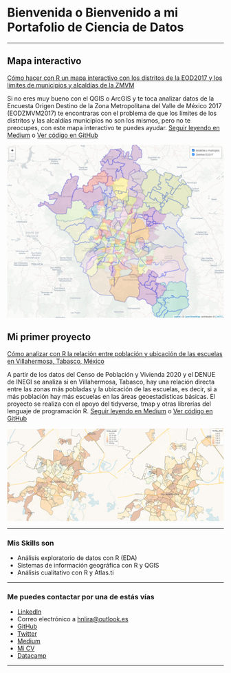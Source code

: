 # Bienvenida o Bienvenido a mi Portafolio de Ciencia de Datos

---
## Mapa interactivo
[Cómo hacer con R un mapa interactivo con los distritos de la EOD2017 y los límites de municipios y alcaldías de la ZMVM](https://medium.com/@hnlira/c%C3%B3mo-hacer-con-r-un-mapa-interactivo-con-los-distritos-de-la-eod2017-y-los-l%C3%ADmites-de-municipios-y-588758a4d0b3)

Si no eres muy bueno con el QGIS o ArcGIS y te toca analizar datos de la Encuesta Origen Destino de la Zona Metropolitana del Valle de México 2017 (EODZMVM2017) te encontraras con el problema de que los límites de los distritos y las alcaldías municipios no son los mismos, pero no te preocupes, con este mapa interactivo te puedes ayudar. [Seguir leyendo en Medium](https://medium.com/@hnlira/c%C3%B3mo-hacer-con-r-un-mapa-interactivo-con-los-distritos-de-la-eod2017-y-los-l%C3%ADmites-de-municipios-y-588758a4d0b3) o [Ver código en GitHub](https://github.com/hnlira/EOD2017-interactivmap)

[<img src="images/eod2017.png?raw=true"/>](https://medium.com/@hnlira/c%C3%B3mo-hacer-con-r-un-mapa-interactivo-con-los-distritos-de-la-eod2017-y-los-l%C3%ADmites-de-municipios-y-588758a4d0b3)


## Mi primer proyecto
[Cómo analizar con R la relación entre población y ubicación de las escuelas en Villahermosa, Tabasco, México](https://medium.com/@hnlira/cómo-analizar-con-r-la-relación-entre-población-y-ubicación-de-las-escuelas-en-villahermosa-60cc668ef269)

A partir de los datos del Censo de Población y Vivienda 2020 y el DENUE de INEGI se analiza si en Villahermosa, Tabasco, hay una relación directa entre las zonas más pobladas y la ubicación de las escuelas, es decir, si a más población hay más escuelas en las áreas geoestadisticas básicas. El proyecto se realiza con el apoyo del tidyverse, tmap y otras librerías del lenguaje de programación R. [Seguir leyendo en Medium](https://medium.com/@hnlira/cómo-analizar-con-r-la-relación-entre-población-y-ubicación-de-las-escuelas-en-villahermosa-60cc668ef269) o [Ver código en GitHub](https://github.com/hnlira/eda_pob_esc_Villahermosa)

[<img src="images/pob_esc.png?raw=true"/>](https://medium.com/@hnlira/cómo-analizar-con-r-la-relación-entre-población-y-ubicación-de-las-escuelas-en-villahermosa-60cc668ef269)

---

### Mis Skills son

- Análisis exploratorio de datos con R (EDA)
- Sistemas de información geográfica con R y QGIS 
- Análisis cualitativo con R y Atlas.ti

---

### Me puedes contactar por una de estás vías

- [LinkedIn](https://www.linkedin.com/in/hnlira/)
- Correo electrónico a <hnlira@outlook.es>
- [GitHub](https://github.com/hnlira)
- [Twitter](https://twitter.com/tu-twitter)
- [Medium](https://medium.com/@hnlira)
- [Mi CV](/pdf/CVLIRA.pdf)
- [Datacamp](https://app.datacamp.com/profile/hnliral)
---
